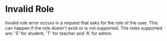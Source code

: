 # Invalid Role

Invalid role error occurs in a request that asks for the role of the user. This can happen if the role doesn't exist or is not supported.
The roles supported are: 'S' for student, 'T' for teacher and 'A' for admin.
